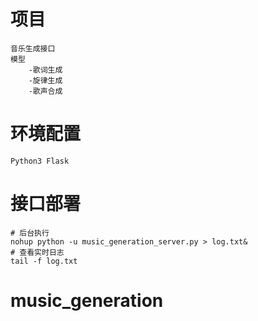 # 项目
    音乐生成接口
    模型
        -歌词生成
        -旋律生成
        -歌声合成
# 环境配置
    Python3 Flask
# 接口部署
```
# 后台执行
nohup python -u music_generation_server.py > log.txt&
# 查看实时日志
tail -f log.txt
```


# music_generation
